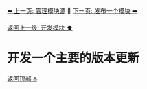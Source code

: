[⬅️ 上一页: 管理模块源](管理模块源.md) 🚦 [下一页: 发布一个模块 ➡️](发布一个模块.md)

[返回上一级: 开发模块 ⬆️](../开发模块.md)

# 开发一个主要的版本更新

[返回顶部 🔝](#开发一个主要的版本更新)